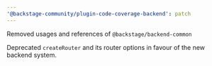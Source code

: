```yaml
---
'@backstage-community/plugin-code-coverage-backend': patch
---
```


Removed usages and references of `@backstage/backend-common`

Deprecated `createRouter` and its router options in favour of the new backend system.
